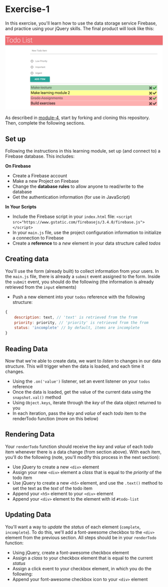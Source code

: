 # Exercise-1
In this exercise, you'll learn how to use the data storage service Firebase, and practice using your jQuery skills. The final product will look like this:

![complete](imgs/complete.png)

As described in [module-4](https://github.com/info343c-a16/m4-git-intro), start by forking and cloning this repository. Then, complete the following sections.


## Set up
Following the instructions in this learning module, set up (and connect to) a Firebase database. This includes:

**On Firebase**
- Create a Firebase account
- Make a new Project on Firebase
- Change the **database rules** to allow anyone to read/write to the database
- Get the authentication information (for use in JavaScript)

**In Your Scripts**
- Include the Firebase script in your `index.html` file:
    `<script src="https://www.gstatic.com/firebasejs/3.4.0/firebase.js"></script>`
- In your `main.js` file, use the project configuration information to initialize a connection to Firebase
- Create a **reference** to a _new_ element in your data structure called _todos_

## Creating data
You'll use the form (already built) to collect information from your users. In the `main.js` file, there is already a `submit` event assigned to the form. Inside the `submit` event, you should do the following (the information is already retrieved from the `input` elements)

- Push a new element into your `todos` reference with the following structure:

```javascript
{
    description: text, // 'text' is retrieved from the from
    priority: priority, // 'priority' is retrieved from the from
    status: 'incomplete' // by default, items are incomplete
}
```

## Reading Data
Now that we're able to create data, we want to _listen_ to changes in our data structure. This will trigger when the data is loaded, and each time it changes.

- Using the `.on('value')` listener, set an event listener on your `todos` reference
- Once the data is loaded, get the value of the current data using the `snapshot.val()` method
- Using `Object.keys`, iterate through the _key_ of the data object returned to you
- In each iteration, pass the _key_ and _value_ of each _todo_ item to the renderTodo function (more on this below)

## Rendering Data
Your `renderTodo` function should receive the _key_ and _value_ of each _todo_ item whenever there is a data change (from section above). With each item, you'll do the following (note, you'll modify this process in the next section):

- Use jQuery to create a new `<div>` element
- Assign your new `<div>` element a _class_ that is equal to the _priority_ of the todo item
- Use jQuery to create a new `<h5>` element, and use the `.text()` method to set the text as the _text_ of the todo item
- Append your `<h5>` element to your `<div>` element
- Append your `<div>` element to the element with id `#todo-list`

## Updating Data
You'll want a way to _update_ the _status_ of each element (`complete`, `incomplete`). To do this, we'll add a font-awesome checkbox to the `<div>` element from the previous section. All steps should be in your `renderTodo`
function:

- Using jQuery, create a font-awesome checkbox element
- Assign a _class_ to your checkbox element that is equal to the current _status_
- Assign a click event to your checkbox element, in which you do the following:
- Append your font-awesome checkbox icon to your `<div>` element
